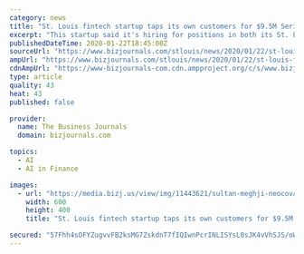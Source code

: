 ```yaml
---
category: news
title: "St. Louis fintech startup taps its own customers for $9.5M Series A round"
excerpt: "This startup said it's hiring for positions in both its St. Louis and New York offices after raising $9.5 million."
publishedDateTime: 2020-01-22T18:45:00Z
sourceUrl: "https://www.bizjournals.com/stlouis/news/2020/01/22/st-louis-fintech-startup-taps-its-own-customers.html"
ampUrl: "https://www.bizjournals.com/stlouis/news/2020/01/22/st-louis-fintech-startup-taps-its-own-customers.amp.html"
cdnAmpUrl: "https://www-bizjournals-com.cdn.ampproject.org/c/s/www.bizjournals.com/stlouis/news/2020/01/22/st-louis-fintech-startup-taps-its-own-customers.amp.html"
type: article
quality: 43
heat: 43
published: false

provider:
  name: The Business Journals
  domain: bizjournals.com

topics:
  - AI
  - AI in Finance

images:
  - url: "https://media.bizj.us/view/img/11443621/sultan-meghji-neocova*600xx1200-800-0-72.png"
    width: 600
    height: 400
    title: "St. Louis fintech startup taps its own customers for $9.5M Series A round"

secured: "57Fhh4sOFYZugvvFB2ksMG7ZskdnT7fIQIwnPcrINLISYsL0sJK4vVhSJS/oWGDut6I4fu6eVhB7zHEF2UFBTzf/GuOhSqX4puYarNGWaMCGqlW0XRuRi/dlBx9qXJujCE82vM3lL1nMBTkeNqfzY84aGuH1jtthjBK3Ctf+e/nTfxe6EbGQsc871DVxE1kDkTmQYm132UZwMNyu2NVm04lFRE0QdjY4DG7lBVkyk33CDe8OKSucjLengJ+V27q+HLhrNhdfintV5DTdl8+z87uM5dDJJcoowLxjfdytc7MXN0KsHl7x496FgVglnvAfInxqtpIX86faVDGEWLWK8OZQbkCAkZZsZxTx3ZqSMj6i+FfoR4/PK15PUxD6o9OyuIANoaLR96l4cltAGYfVozazoGOvlsPaRaSJUzTcTUotXoNKtU+6R5BZ6+fwt9ng2bDvxOJuayA39MqYMVvQ6Q==;MDWCBuN1JCql9oe22MhxCg=="
---
```


